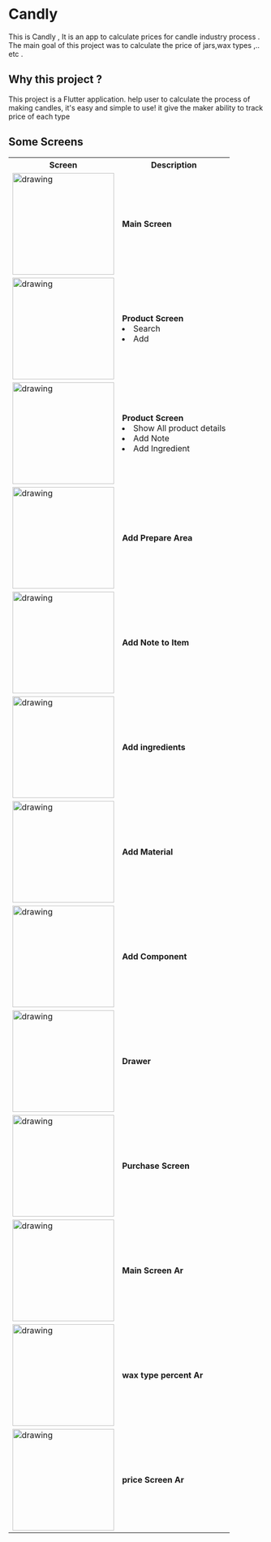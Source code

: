 # Candly

This is Candly , It is an app to calculate prices for candle industry process . The main goal of this project was to calculate the price of jars,wax types ,.. etc .

## Why this project ?

This project is a Flutter application. help user to calculate the process of making candles, it's easy and simple to use!
it give the maker ability to track price of each type

## Some Screens

<table>
  <tr>
    <th>Screen</th>
    <th>Description</th>
    
  </tr>
  <tr>
    <td> <img src="./Images_For_Read_ME/Screenshot_1709419817.png" alt="drawing" width="200"/></td>
    <td><strong>Main Screen</strong></td>
    
  </tr>
  <tr>
    <td> <img src="./Images_For_Read_ME/Screenshot_1709419891.png" alt="drawing" width="200"/></td>
    <td>
    <strong>Product Screen</strong>
    <li>Search</li>
    <li>Add</li>
    </td>
    
  </tr>
  <tr>
    <td> <img src="./Images_For_Read_ME/Screenshot_1709419894.png" alt="drawing" width="200"/></td>
    <td>  <strong>Product Screen</strong>
    <li>Show All product details</li>
    <li>Add Note</li>
    <li>Add Ingredient</li>
    </td>
    
  </tr>
  <tr>
    <td> <img src="./Images_For_Read_ME/Screenshot_1709419894.png" alt="drawing" width="200"/></td>
    <td><strong>Add Prepare Area </strong></td>
    
  </tr>
  <tr>
    <td> <img src="./Images_for_readme/Product_Page/Screenshot_1708712901.png" alt="drawing" width="200"/></td>
    <td><strong>Add Note to Item</strong></td>
    
  </tr>
  <tr>
    <td> <img src="./Images_For_Read_ME/Screenshot_1709419914.png" alt="drawing" width="200"/></td>
    <td><strong>Add ingredients</strong></td>
    
  </tr>
  <tr>
    <td> <img src="./Images_For_Read_ME/Screenshot_1709419916.png" alt="drawing" width="200"/></td>
    <td><strong>Add Material</strong></td>
    
  </tr>
  <tr>
    <td> <img src="./Images_For_Read_ME/Screenshot_1709419927.png" alt="drawing" width="200"/></td>
    <td><strong>Add Component</strong></td>
    
  </tr>
  <tr>
    <td> <img src="./Images_For_Read_ME/Screenshot_1709419946.png" alt="drawing" width="200"/></td>
    <td><strong>Drawer</strong></td>
    
  </tr>
  <tr>
    <td> <img src="./Images_For_Read_ME/Screenshot_1709419949.png" alt="drawing" width="200"/></td>
    <td><strong>Purchase Screen</strong></td>
    
  </tr>
  <tr>
    <td> <img src="./Images_For_Read_ME/Screenshot_1709419952.png" alt="drawing" width="200"/></td>
    <td><strong>Main Screen Ar </strong></td>
    
  </tr>
  <tr>
    <td> <img src="./Images_For_Read_ME/Screenshot_1709419960.png" alt="drawing" width="200"/></td>
    <td><strong>wax type percent Ar</strong></td>
    
  </tr>
  <tr>
    <td> <img src="./Images_For_Read_ME/Screenshot_1709419997.png" alt="drawing" width="200"/></td>
    <td><strong>price Screen Ar </strong></td>
    
  </tr>

</table>
